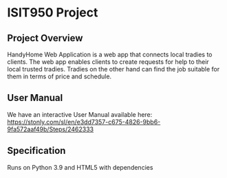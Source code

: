 # ISIT950 Project

## Project Overview

HandyHome Web Application is a web app that connects local tradies to clients. The web app enables clients to create requests for help to their local trusted tradies. Tradies on the other hand can find the job suitable for them in terms of price and schedule.

## User Manual

We have an interactive User Manual available here:
https://stonly.com/sl/en/e3dd7357-c675-4826-9bb6-9fa572aaf49b/Steps/2462333

## Specification
Runs on Python 3.9 and HTML5 with dependencies
